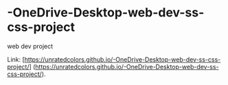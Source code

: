 # -OneDrive-Desktop-web-dev-ss-css-project
web dev project

Link: [https://unratedcolors.github.io/-OneDrive-Desktop-web-dev-ss-css-project/] (https://unratedcolors.github.io/-OneDrive-Desktop-web-dev-ss-css-project/).
